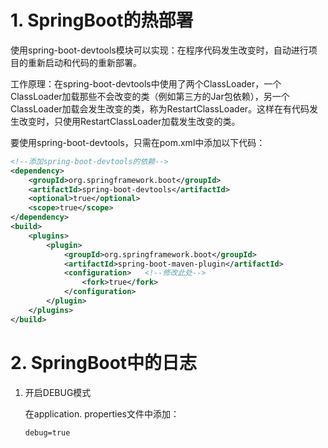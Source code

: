 # 1. SpringBoot的热部署

使用spring-boot-devtools模块可以实现：在程序代码发生改变时，自动进行项目的重新启动和代码的重新部署。

工作原理：在spring-boot-devtools中使用了两个ClassLoader，一个ClassLoader加载那些不会改变的类（例如第三方的Jar包依赖），另一个ClassLoader加载会发生改变的类，称为RestartClassLoader。这样在有代码发生改变时，只使用RestartClassLoader加载发生改变的类。

要使用spring-boot-devtools，只需在pom.xml中添加以下代码：

```xml
<!--添加spring-boot-devtools的依赖-->
<dependency>
    <groupId>org.springframework.boot</groupId>
    <artifactId>spring-boot-devtools</artifactId>
    <optional>true</optional>
    <scope>true</scope>
</dependency>
<build>
    <plugins>
        <plugin>
            <groupId>org.springframework.boot</groupId>
            <artifactId>spring-boot-maven-plugin</artifactId>
            <configuration>   <!--修改此处-->
                <fork>true</fork>
            </configuration>
        </plugin>
    </plugins>
</build>
```



# 2. SpringBoot中的日志

1. 开启DEBUG模式

   在application. properties文件中添加：

   ```properties
   debug=true
   ```
